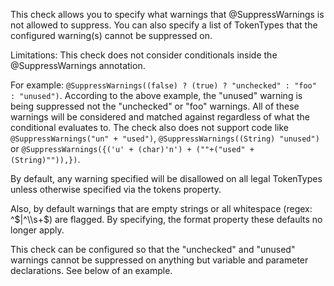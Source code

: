 This check allows you to specify what warnings that @SuppressWarnings is not allowed to suppress. You can also specify a list of TokenTypes that the configured warning(s) cannot be suppressed on.

Limitations: This check does not consider conditionals inside the @SuppressWarnings annotation.

For example: `@SuppressWarnings((false) ? (true) ? "unchecked" : "foo" : "unused")`. According to the above example, the "unused" warning is being suppressed not the "unchecked" or "foo" warnings. All of these warnings will be considered and matched against regardless of what the conditional evaluates to. The check also does not support code like `@SuppressWarnings("un" + "used")`, `@SuppressWarnings((String) "unused")` or `@SuppressWarnings({('u' + (char)'n') + (""+("used" + (String)"")),})`.

By default, any warning specified will be disallowed on all legal TokenTypes unless otherwise specified via the tokens property.

Also, by default warnings that are empty strings or all whitespace (regex: ^$|^\\s+$) are flagged. By specifying, the format property these defaults no longer apply.

This check can be configured so that the "unchecked" and "unused" warnings cannot be suppressed on anything but variable and parameter declarations. See below of an example.